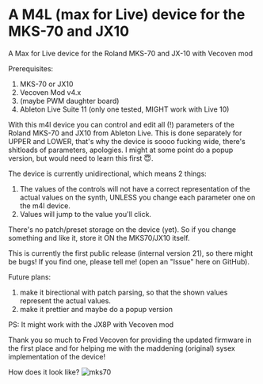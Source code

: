 # A M4L (max for Live) device for the MKS-70 and JX10
A Max for Live device for the Roland MKS-70 and JX-10 with Vecoven mod

Prerequisites:
1. MKS-70 or JX10
2. Vecoven Mod v4.x
3. (maybe PWM daughter board)
4. Ableton Live Suite 11 (only one tested, MIGHT work with Live 10)

With this m4l device you can control and edit all (!) parameters of the Roland MKS-70 and JX10 from Ableton Live.
This is done separately for UPPER and LOWER, that's why the device is soooo fucking wide, there's shitloads of parameters, apologies.
I might at some point do a popup version, but would need to learn this first 😇.

The device is currently unidirectional, which means 2 things:
1. The values of the controls will not have a correct representation of the actual values on the synth, UNLESS you change each parameter one on the m4l device.
2. Values will jump to the value you'll click.

There's no patch/preset storage on the device (yet). So if you change something and like it, store it ON the MKS70/JX10 itself. 

This is currently the first public release (internal version 21), so there might be bugs! If you find one, please tell me! (open an "Issue" here on GitHub).

Future plans:
1. make it birectional with patch parsing, so that the shown values represent the actual values.
2. make it prettier and maybe do a popup version 

PS: It might work with the JX8P with Vecoven mod


Thank you so much to Fred Vecoven for providing the updated firmware in the first place and for helping me with the maddening (original) sysex implementation of the device!

How does it look like?
![mks70](https://github.com/markusschloesser/M4L_MKS-70/assets/59286549/de083e57-0b8c-412d-aafb-97e4aa84d185)

